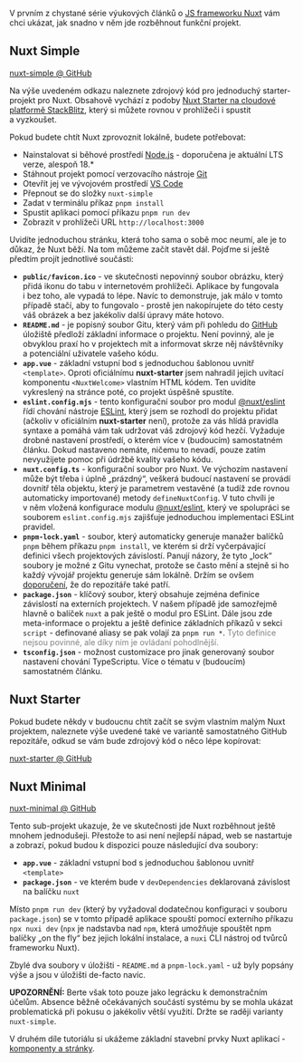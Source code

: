 V prvním z chystané série výukových článků o&nbsp;[JS frameworku Nuxt](https://nuxt.com/) vám chci ukázat, jak snadno v&nbsp;něm jde rozběhnout funkční projekt.

## Nuxt Simple

[nuxt-simple @ GitHub](https://github.com/AloisSeckar/demos-nuxt/tree/main/nuxt-simple)

Na výše uvedeném odkazu naleznete zdrojový kód pro jednoduchý starter-projekt pro Nuxt. Obsahově vychází z&nbsp;podoby [Nuxt Starter na cloudové platformě StackBlitz](https://stackblitz.com/github/nuxt/starter/tree/v3-stackblitz), který si můžete rovnou v&nbsp;prohlížeči i&nbsp;spustit a&nbsp;vyzkoušet.

Pokud budete chtít Nuxt zprovoznit lokálně, budete potřebovat:

- Nainstalovat si běhové prostředí [Node.js](https://nodejs.org/) - doporučena je aktuální LTS verze, alespoň 18.*
- Stáhnout projekt pomocí verzovacího nástroje [Git](https://git-scm.com/)
- Otevřít jej ve vývojovém prostředí [VS Code](https://code.visualstudio.com/)
- Přepnout se do složky `nuxt-simple`
- Zadat v&nbsp;terminálu příkaz `pnpm install`
- Spustit aplikaci pomocí příkazu `pnpm run dev`
- Zobrazit v&nbsp;prohlížeči URL `http://localhost:3000`
 
 Uvidíte jednoduchou stránku, která toho sama o&nbsp;sobě moc neumí, ale je to důkaz, že Nuxt běží. Na tom můžeme začít stavět dál. Pojďme si ještě předtím projít jednotlivé součásti:
 
 - **`public/favicon.ico`** - ve skutečnosti nepovinný soubor obrázku, který přidá ikonu do tabu v&nbsp;internetovém prohlížeči. Aplikace by fungovala i&nbsp;bez toho, ale vypadá to lépe. Navíc to demonstruje, jak málo v&nbsp;tomto případě stačí, aby to fungovalo - prostě jen nakopírujete do této cesty váš obrázek a&nbsp;bez jakékoliv další úpravy máte hotovo.
 - **`README.md`** - je popisný soubor Gitu, který vám při pohledu do [GitHub](https://github.com/) úložiště předloží základní informace o&nbsp;projektu. Není povinný, ale je obvyklou praxí ho v&nbsp;projektech mít a&nbsp;informovat skrze něj návštěvníky a&nbsp;potenciální uživatele vašeho kódu.
 - **`app.vue`** - základní vstupní bod s&nbsp;jednoduchou šablonou uvnitř `<template>`. Oproti oficiálnímu **nuxt-starter** jsem nahradil jejich uvítací komponentu `<NuxtWelcome>` vlastním HTML kódem. Ten uvidíte vykreslený na stránce poté, co projekt úspěšně spustíte.
 - **`eslint.config.mjs`** - tento konfigurační soubor pro modul [@nuxt/eslint](https://eslint.nuxt.com/) řídí chování nástroje [ESLint](https://eslint.org/), který jsem se rozhodl do projektu přidat (ačkoliv v oficiálním **nuxt-starter** není), protože za vás hlídá pravidla syntaxe a&nbsp;pomáhá vám tak udržovat váš zdrojový kód hezčí. Vyžaduje drobné nastavení prostředí, o&nbsp;kterém více v&nbsp;(budoucím) samostatném článku. Dokud nastaveno nemáte, ničemu to nevadí, pouze zatím nevyužijete pomoc při údržbě kvality vašeho kódu.
 - **`nuxt.config.ts`** - konfigurační soubor pro Nuxt. Ve výchozím nastavení může být třeba i&nbsp;úplně „prázdný“, veškerá budoucí nastavení se provádí dovnitř těla objektu, který je parametrem vestavěné (a&nbsp;tudíž zde rovnou automaticky importované) metody `defineNuxtConfig`. V&nbsp;tuto chvíli je v&nbsp;něm vložená konfigurace modulu [@nuxt/eslint](https://eslint.nuxt.com/), který ve spolupráci se souborem `eslint.config.mjs` zajišťuje jednoduchou implementaci ESLint pravidel.
 - **`pnpm-lock.yaml`** - soubor, který automaticky generuje manažer balíčků `pnpm` během příkazu `pnpm install`, ve kterém si drží vyčerpávající definici všech projektových závislostí. Panují názory, že tyto „lock“ soubory je možné z&nbsp;Gitu vynechat, protože se často mění a&nbsp;stejně si ho každý vývojář projektu generuje sám lokálně. Držím se ovšem [doporučení](https://stackoverflow.com/a/44210813/3204544), že do repozitáře také patří.
 - **`package.json`** - klíčový soubor, který obsahuje zejména definice závislostí na externích projektech. V&nbsp;našem případě jde samozřejmě hlavně o balíček `nuxt` a&nbsp;pak ještě o modul pro ESLint. Dále jsou zde meta-informace o projektu a ještě definice základních příkazů v&nbsp;sekci `script` - definované aliasy se pak volají za `pnpm run *`. <span style="color: gray">Tyto definice nejsou povinné, ale díky ním je ovládaní pohodlnější.</span>
 - **`tsconfig.json`** - možnost customizace pro jinak generovaný soubor nastavení chování TypeScriptu. Více o&nbsp;tématu v&nbsp;(budoucím) samostatném článku.

## Nuxt Starter

 Pokud budete někdy v&nbsp;budoucnu chtít začít se svým vlastním malým Nuxt projektem, naleznete výše uvedené také ve variantě samostatného GitHub repozitáře, odkud se vám bude zdrojový kód o&nbsp;něco lépe kopírovat:

 [nuxt-starter @ GitHub](https://github.com/AloisSeckar/nuxt-starter)
 
 ## Nuxt Minimal

[nuxt-minimal @ GitHub](https://github.com/AloisSeckar/demos-nuxt/tree/main/nuxt-minimal)

Tento sub-projekt ukazuje, že ve skutečnosti jde Nuxt rozběhnout ještě mnohem jednodušeji. Přestože to asi není nejlepší nápad, web se nastartuje a zobrazí, pokud budou k&nbsp;dispozici pouze následující dva soubory:

- **`app.vue`** - základní vstupní bod s&nbsp;jednoduchou šablonou uvnitř `<template>`
- **`package.json`** - ve kterém bude v&nbsp;`devDependencies`</span> deklarovaná závislost na balíčku `nuxt`

Místo `pnpm run dev` (který by vyžadoval dodatečnou konfiguraci v&nbsp;souboru `package.json`) se v&nbsp;tomto případě aplikace spouští pomocí externího příkazu `npx nuxi dev` (`npx` je nadstavba nad `npm`, která umožňuje spouštět npm balíčky „on the fly“ bez jejich lokální instalace, a&nbsp;`nuxi` CLI nástroj od tvůrců frameworku Nuxt).

Zbylé dva soubory v&nbsp;úložišti - `README.md` a&nbsp;`pnpm-lock.yaml` - už byly popsány výše a&nbsp;jsou v&nbsp;úložišti de-facto navíc.

**UPOZORNĚNÍ:** Berte však toto pouze jako legrácku k&nbsp;demonstračním účelům. Absence běžně očekávaných součástí systému by se mohla ukázat problematická při pokusu o&nbsp;jakékoliv větší využití. Držte se raději varianty `nuxt-simple`.

V druhém díle tutoriálu si ukážeme základní stavební prvky Nuxt aplikací - [komponenty a stránky](/article/nuxt-pages).
